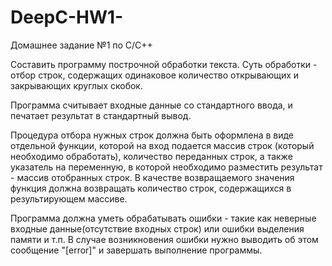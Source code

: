 # DeepC-HW1-
Домашнее задание №1 по C/С++

Составить программу построчной обработки текста. Суть обработки - отбор строк, содержащих одинаковое количество открывающих и закрывающих круглых скобок.

Программа считывает входные данные со стандартного ввода, и печатает результат в стандартный вывод.

Процедура отбора нужных строк должна быть оформлена в виде отдельной функции, которой на вход подается массив строк (который необходимо обработать), количество переданных строк, а также указатель на переменную, в которой необходимо разместить результат - массив отобранных строк.
В качестве возвращаемого значения функция должна возвращать количество строк, содержащихся в результирующем массиве.

Программа должна уметь обрабатывать ошибки - такие как неверные входные данные(отсутствие входных строк) или ошибки выделения памяти и т.п.
В случае возникновения ошибки нужно выводить об этом сообщение "[error]" и завершать выполнение программы.